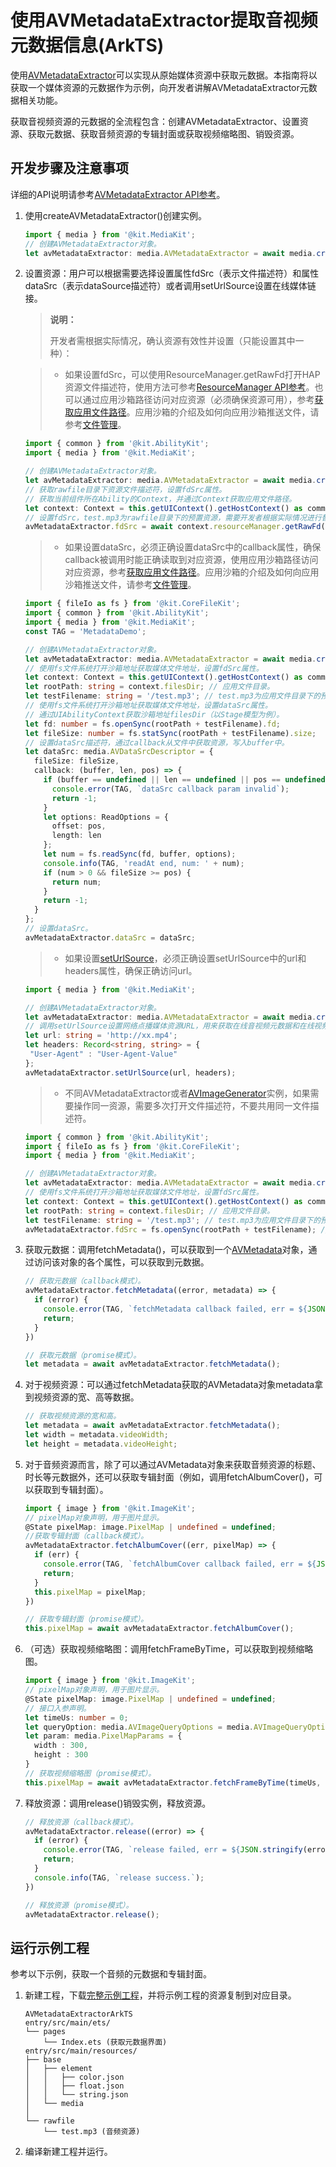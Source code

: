 # 使用AVMetadataExtractor提取音视频元数据信息(ArkTS)
<!--Kit: Media Kit-->
<!--Subsystem: Multimedia-->
<!--Owner: @wang-haizhou6-->
<!--SE: @HmQQQ-->
<!--TSE: @xchaosioda-->

使用[AVMetadataExtractor](media-kit-intro.md#avmetadataextractor)可以实现从原始媒体资源中获取元数据。本指南将以获取一个媒体资源的元数据作为示例，向开发者讲解AVMetadataExtractor元数据相关功能。

获取音视频资源的元数据的全流程包含：创建AVMetadataExtractor、设置资源、获取元数据、获取音频资源的专辑封面或获取视频缩略图、销毁资源。

## 开发步骤及注意事项

详细的API说明请参考[AVMetadataExtractor API参考](../../reference/apis-media-kit/arkts-apis-media-AVMetadataExtractor.md)。

1. 使用createAVMetadataExtractor()创建实例。
   ```ts
   import { media } from '@kit.MediaKit';
   // 创建AVMetadataExtractor对象。
   let avMetadataExtractor: media.AVMetadataExtractor = await media.createAVMetadataExtractor();
   ```

2. 设置资源：用户可以根据需要选择设置属性fdSrc（表示文件描述符）和属性dataSrc（表示dataSource描述符）或者调用setUrlSource设置在线媒体链接。
   > **说明：**
   >
   > 开发者需根据实际情况，确认资源有效性并设置（只能设置其中一种）：
   
   > - 如果设置fdSrc，可以使用ResourceManager.getRawFd打开HAP资源文件描述符，使用方法可参考[ResourceManager API参考](../../reference/apis-localization-kit/js-apis-resource-manager.md#getrawfd9)。也可以通过应用沙箱路径访问对应资源（必须确保资源可用），参考[获取应用文件路径](../../application-models/application-context-stage.md#获取应用文件路径)。应用沙箱的介绍及如何向应用沙箱推送文件，请参考[文件管理](../../file-management/app-sandbox-directory.md)。
   >
   ```ts
   import { common } from '@kit.AbilityKit';
   import { media } from '@kit.MediaKit';
   
   // 创建AVMetadataExtractor对象。
   let avMetadataExtractor: media.AVMetadataExtractor = await media.createAVMetadataExtractor();
   // 获取rawfile目录下资源文件描述符，设置fdSrc属性。
   // 获取当前组件所在Ability的Context，并通过Context获取应用文件路径。
   let context: Context = this.getUIContext().getHostContext() as common.UIAbilityContext;
   // 设置fdSrc，test.mp3为rawfile目录下的预置资源，需要开发者根据实际情况进行替换。
   avMetadataExtractor.fdSrc = await context.resourceManager.getRawFd('test.mp3');
   ```
   > - 如果设置dataSrc，必须正确设置dataSrc中的callback属性，确保callback被调用时能正确读取到对应资源，使用应用沙箱路径访问对应资源，参考[获取应用文件路径](../../application-models/application-context-stage.md#获取应用文件路径)。应用沙箱的介绍及如何向应用沙箱推送文件，请参考[文件管理](../../file-management/app-sandbox-directory.md)。
   >

   ```ts
   import { fileIo as fs } from '@kit.CoreFileKit';
   import { common } from '@kit.AbilityKit';
   import { media } from '@kit.MediaKit';
   const TAG = 'MetadataDemo';

   // 创建AVMetadataExtractor对象。
   let avMetadataExtractor: media.AVMetadataExtractor = await media.createAVMetadataExtractor();
   // 使用fs文件系统打开沙箱地址获取媒体文件地址，设置fdSrc属性。
   let context: Context = this.getUIContext().getHostContext() as common.UIAbilityContext;
   let rootPath: string = context.filesDir; // 应用文件目录。
   let testFilename: string = '/test.mp3'; // test.mp3为应用文件目录下的预置资源，需要开发者根据实际情况进行替换。
   // 使用fs文件系统打开沙箱地址获取媒体文件地址，设置dataSrc属性。
   // 通过UIAbilityContext获取沙箱地址filesDir（以Stage模型为例）。
   let fd: number = fs.openSync(rootPath + testFilename).fd;
   let fileSize: number = fs.statSync(rootPath + testFilename).size;
   // 设置dataSrc描述符，通过callback从文件中获取资源，写入buffer中。
   let dataSrc: media.AVDataSrcDescriptor = {
     fileSize: fileSize,
     callback: (buffer, len, pos) => {
       if (buffer == undefined || len == undefined || pos == undefined) {
         console.error(TAG, `dataSrc callback param invalid`);
         return -1;
       }
       let options: ReadOptions = {
         offset: pos,
         length: len
       };
       let num = fs.readSync(fd, buffer, options);
       console.info(TAG, 'readAt end, num: ' + num);
       if (num > 0 && fileSize >= pos) {
         return num;
       }
       return -1;
     }
   };
   // 设置dataSrc。
   avMetadataExtractor.dataSrc = dataSrc;
   ```
   > - 如果设置[setUrlSource](../../reference/apis-media-kit/arkts-apis-media-AVMetadataExtractor.md#seturlsource20)，必须正确设置setUrlSource中的url和headers属性，确保正确访问url。
   >
    ```ts
   import { media } from '@kit.MediaKit';

   // 创建AVMetadataExtractor对象。
   let avMetadataExtractor: media.AVMetadataExtractor = await media.createAVMetadataExtractor();
   // 调用setUrlSource设置网络点播媒体资源URL，用来获取在线音视频元数据和在线视频缩略图。
   let url: string = 'http://xx.mp4';
   let headers: Record<string, string> = {
     "User-Agent" : "User-Agent-Value"
   };
   avMetadataExtractor.setUrlSource(url, headers);
    ```
   > - 不同AVMetadataExtractor或者[AVImageGenerator](../../reference/apis-media-kit/arkts-apis-media-AVImageGenerator.md)实例，如果需要操作同一资源，需要多次打开文件描述符，不要共用同一文件描述符。
   >
   ```ts
   import { common } from '@kit.AbilityKit';
   import { fileIo as fs } from '@kit.CoreFileKit';
   import { media } from '@kit.MediaKit';

   // 创建AVMetadataExtractor对象。
   let avMetadataExtractor: media.AVMetadataExtractor = await media.createAVMetadataExtractor();
   // 使用fs文件系统打开沙箱地址获取媒体文件地址，设置fdSrc属性。
   let context: Context = this.getUIContext().getHostContext() as common.UIAbilityContext;
   let rootPath: string = context.filesDir; // 应用文件目录。
   let testFilename: string = '/test.mp3'; // test.mp3为应用文件目录下的预置资源，需要开发者根据实际情况进行替换。
   avMetadataExtractor.fdSrc = fs.openSync(rootPath + testFilename); // 设置fdSrc属性。
   ```

3. 获取元数据：调用fetchMetadata()，可以获取到一个[AVMetadata](../../reference/apis-media-kit/arkts-apis-media-i.md#avmetadata11)对象，通过访问该对象的各个属性，可以获取到元数据。
   ```ts
   // 获取元数据（callback模式）。
   avMetadataExtractor.fetchMetadata((error, metadata) => {
     if (error) {
       console.error(TAG, `fetchMetadata callback failed, err = ${JSON.stringify(error)}`);
       return;
     }
   })

   // 获取元数据（promise模式）。
   let metadata = await avMetadataExtractor.fetchMetadata();
   ```

4. 对于视频资源：可以通过fetchMetadata获取的AVMetadata对象metadata拿到视频资源的宽、高等数据。
   ```ts
   // 获取视频资源的宽和高。
   let metadata = await avMetadataExtractor.fetchMetadata();
   let width = metadata.videoWidth;
   let height = metadata.videoHeight;
   ```

5. 对于音频资源而言，除了可以通过AVMetadata对象来获取音频资源的标题、时长等元数据外，还可以获取专辑封面（例如，调用fetchAlbumCover()，可以获取到专辑封面）。
   ```ts
   import { image } from '@kit.ImageKit';
   // pixelMap对象声明，用于图片显示。
   @State pixelMap: image.PixelMap | undefined = undefined;
   //获取专辑封面（callback模式）。
   avMetadataExtractor.fetchAlbumCover((err, pixelMap) => {
     if (err) {
       console.error(TAG, `fetchAlbumCover callback failed, err = ${JSON.stringify(err)}`);
       return;
     }
     this.pixelMap = pixelMap;
   })

   // 获取专辑封面（promise模式）。
   this.pixelMap = await avMetadataExtractor.fetchAlbumCover();
   ```

6. （可选）获取视频缩略图：调用fetchFrameByTime，可以获取到视频缩略图。
   ```ts
   import { image } from '@kit.ImageKit';
   // pixelMap对象声明，用于图片显示。
   @State pixelMap: image.PixelMap | undefined = undefined;
   // 接口入参声明。
   let timeUs: number = 0;
   let queryOption: media.AVImageQueryOptions = media.AVImageQueryOptions.AV_IMAGE_QUERY_PREVIOUS_SYNC;
   let param: media.PixelMapParams = {
     width : 300,
     height : 300
   }
   // 获取视频缩略图（promise模式）。
   this.pixelMap = await avMetadataExtractor.fetchFrameByTime(timeUs, queryOption, param);

7. 释放资源：调用release()销毁实例，释放资源。
   ```ts
   // 释放资源（callback模式）。
   avMetadataExtractor.release((error) => {
     if (error) {
       console.error(TAG, `release failed, err = ${JSON.stringify(error)}`);
       return;
     }
     console.info(TAG, `release success.`);
   })

   // 释放资源（promise模式）。
   avMetadataExtractor.release();
   ```

## 运行示例工程

参考以下示例，获取一个音频的元数据和专辑封面。

1. 新建工程，下载[完整示例工程](https://gitcode.com/openharmony/applications_app_samples/tree/master/code/DocsSample/Media/AVMetadataExtractor/AVMetadataExtractorArkTS)，并将示例工程的资源复制到对应目录。
    ```
    AVMetadataExtractorArkTS
    entry/src/main/ets/
    └── pages
        └── Index.ets (获取元数据界面)
    entry/src/main/resources/
    ├── base
    │   ├── element
    │   │   ├── color.json
    │   │   ├── float.json
    │   │   └── string.json
    │   └── media
    │
    └── rawfile
        └── test.mp3 (音频资源)
    ```
2. 编译新建工程并运行。